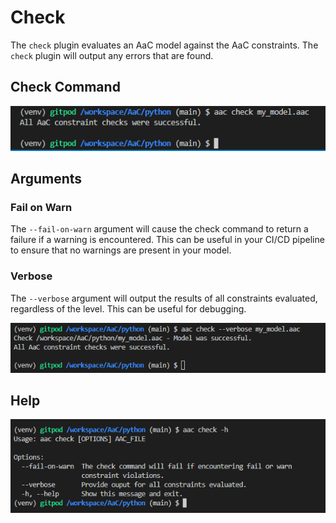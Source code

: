 # Check

The `check` plugin evaluates an AaC model against the AaC constraints.  The `check` plugin will output any errors that are found.

## Check Command

![Check Command Example](../../images/examples/check-output.PNG)

## Arguments

### Fail on Warn

The `--fail-on-warn` argument will cause the check command to return a failure if a warning is encountered.  This can be useful in your CI/CD pipeline to ensure that no warnings are present in your model.

### Verbose

The `--verbose` argument will output the results of all constraints evaluated, regardless of the level.  This can be useful for debugging.

![Check Command Verbose Output](../../images/examples/check-verbose-output.png)

## Help

![Check Command Help](../../images/examples/check-h.png)
